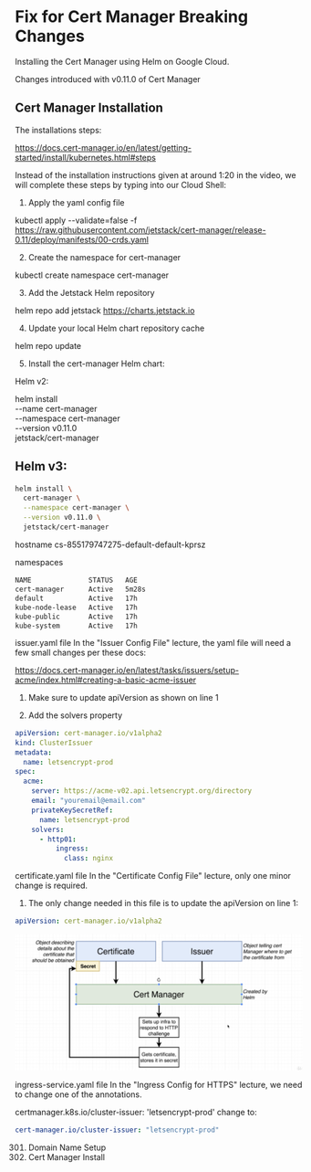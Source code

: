 # Fix for Cert Manager Breaking Changes
Installing the Cert Manager using Helm on Google Cloud. 

Changes introduced with v0.11.0 of Cert Manager 

## Cert Manager Installation
The installations steps:

https://docs.cert-manager.io/en/latest/getting-started/install/kubernetes.html#steps

Instead of the installation instructions given at around 1:20 in the video, we will complete these steps by typing into our Cloud Shell:

1. Apply the yaml config file

kubectl apply --validate=false -f https://raw.githubusercontent.com/jetstack/cert-manager/release-0.11/deploy/manifests/00-crds.yaml

2. Create the namespace for cert-manager

kubectl create namespace cert-manager

3. Add the Jetstack Helm repository

helm repo add jetstack https://charts.jetstack.io

4. Update your local Helm chart repository cache

helm repo update

5.  Install the cert-manager Helm chart:

Helm v2:

helm install \
  --name cert-manager \
  --namespace cert-manager \
  --version v0.11.0 \
  jetstack/cert-manager
## Helm v3:

```sh
helm install \
  cert-manager \
  --namespace cert-manager \
  --version v0.11.0 \
  jetstack/cert-manager
```
hostname cs-855179747275-default-default-kprsz

namespaces 

```kubernetes
NAME              STATUS   AGE
cert-manager      Active   5m28s
default           Active   17h
kube-node-lease   Active   17h
kube-public       Active   17h
kube-system       Active   17h
```

issuer.yaml file
In the "Issuer Config File" lecture, the yaml file will need a few small changes per these docs:

https://docs.cert-manager.io/en/latest/tasks/issuers/setup-acme/index.html#creating-a-basic-acme-issuer

1. Make sure to update apiVersion as shown on line 1

2. Add the solvers property

```yaml
apiVersion: cert-manager.io/v1alpha2
kind: ClusterIssuer
metadata:
  name: letsencrypt-prod
spec:
  acme:
    server: https://acme-v02.api.letsencrypt.org/directory
    email: "youremail@email.com"
    privateKeySecretRef:
      name: letsencrypt-prod
    solvers:
      - http01:
          ingress:
            class: nginx
```

certificate.yaml file
In the "Certificate Config File" lecture, only one minor change is required.

1. The only change needed in this file is to update the apiVersion on line 1:

```yaml
apiVersion: cert-manager.io/v1alpha2
```
![certmanager](certmanager.png)

ingress-service.yaml file
In the "Ingress Config for HTTPS" lecture, we need to change one of the annotations.

certmanager.k8s.io/cluster-issuer: 'letsencrypt-prod'
change to:

```yaml
cert-manager.io/cluster-issuer: "letsencrypt-prod"
``` 
301. Domain Name Setup
303. Cert Manager Install
